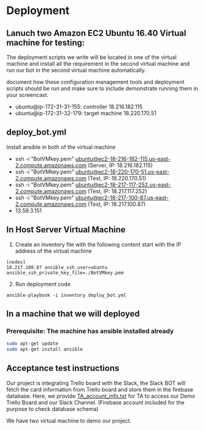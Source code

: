 # Deployment

## Lanuch two Amazon EC2 Ubuntu 16.40 Virtual machine for testing:
The deployment scripts we write will be located in one of the virtual machine and install all the requirement in the second virtual machine and run our bot in the second virtual machine automatically.


document how these configuration management tools and deployment scripts should be run and make sure to include demonstrate running them in your screencast.

* ubuntu@ip-172-31-31-155: controller 18.216.182.115
* ubuntu@ip-172-31-32-179: target machine 18.220.170.51

## deploy_bot.yml

Install ansible in both of the virtual machine
* ssh -i "BotVMkey.pem" ubuntu@ec2-18-216-182-115.us-east-2.compute.amazonaws.com (Server, IP: 18.216.182.115)
* ssh -i "BotVMkey.pem" ubuntu@ec2-18-220-170-51.us-east-2.compute.amazonaws.com (Test, IP: 18.220.170.51)
* ssh -i "BotVMkey.pem" ubuntu@ec2-18-217-117-252.us-east-2.compute.amazonaws.com (Test, IP: 18.217.117.252)
* ssh -i "BotVMkey.pem" ubuntu@ec2-18-217-100-87.us-east-2.compute.amazonaws.com (Test, IP: 18.217.100.87)
* 13.59.3.151



## In Host Server Virtual Machine
1. Create an inventory file with the following content
start with the IP address of the virtual machine
```
[nodes]
18.217.100.87 ansible_ssh_user=ubuntu ansible_ssh_private_key_file=./BotVMkey.pem
```

2. Run deployment code
```
ansible-playbook -i inventory deploy_bot.yml
```
## In a machine that we will deployed
### Prerequisite: The machine has ansible installed already
```bash
sudo apt-get update
sudo apt-get install ansible 
```

## Acceptance test instructions
Our project is integrating Trello board with the Slack, the Slack BOT will fetch the card information from Trello board and store them in the firebase database. Here, we provide [TA_account_info.txt](https://github.ncsu.edu/yhu22/CSC510_F17_Project/blob/deploy/TA_account_info.txt) for TA to access our Demo Trello Board and our Slack Channel. (Firebase account included for the purpose to check database schema)

We have two virtual machine to demo our project.
